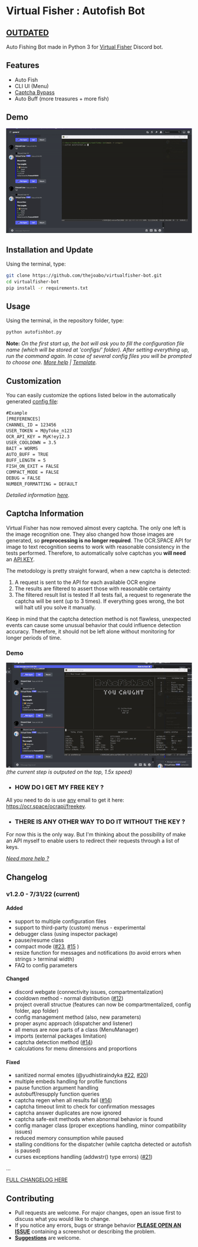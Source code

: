 # Virtual Fisher : Autofish Bot
## [OUTDATED](https://github.com/thejoabo/virtualfisher-bot/issues/29)

Auto Fishing Bot made in Python 3 for [Virtual Fisher](https://virtualfisher.com/) Discord bot.

## Features
- Auto Fish 
- CLI UI (Menu)
- [Captcha Bypass](#captcha-information)
- Auto Buff (more treasures + more fish)

## Demo
![demo](assets/images/demo.gif)


## Installation and Update
Using the terminal, type:
```bash
git clone https://github.com/thejoabo/virtualfisher-bot.git
cd virtualfisher-bot
pip install -r requirements.txt
```

## Usage
Using the terminal, in the repository folder, type:
```bash
python autofishbot.py
```
**Note:** *On the first start up, the bot will ask you to fill the configuration file name (which will be stored at 'configs/' folder). After setting everything up, run the command again. In case of several config files you will be prompted to choose one. [More help](assets/faq.md) | [Template](assets/template.config).*

## Customization

You can easily customize the options listed below in the automatically generated [config file](assets/template.config):

```config
#Example
[PREFERENCES]
CHANNEL_ID = 123456
USER_TOKEN = M@yToke_n123
OCR_API_KEY = MyK!ey12.3
USER_COOLDOWN = 3.5
BAIT = WORMS
AUTO_BUFF = TRUE
BUFF_LENGTH = 5
FISH_ON_EXIT = FALSE
COMPACT_MODE = FALSE
DEBUG = FALSE
NUMBER_FORMATTING = DEFAULT
```
*Detailed information [here](assets/faq.md).*


## Captcha Information
Virtual Fisher has now removed almost every captcha. The only one left is the image recognition one. They also changed how those images are generated, so **preprocessing is no longer required**. The OCR.SPACE API for image to text recognition seems to work with reasonable consistency in the tests performed. Therefore, to automatically solve captchas you **will need** an [API KEY](#how-do-i-get-my-free-key-).

The metodology is pretty straight forward, when a new captcha is detected:

1. A request is sent to the API for each available OCR engine
2. The results are filtered to assert those with reasonable certainty
3. The filtered result list is tested
If all tests fail, a request to regenerate the captcha will be sent (up to 3 times). If everything goes wrong, the bot will halt util you solve it manually.

Keep in mind that the captcha detection method  is not flawless, unexpected events can cause some unusual behavior that could influence detection accuracy. Therefore, it should not be left alone without monitoring for longer periods of time.
### Demo
![captcha-demo](assets/images/captcha-demo.gif)
*(the current step is outputed on the top, 1.5x speed)*


- ### HOW DO I GET MY **FREE** KEY ?
All you need to do is use [any](https://temp-mail.io/en) email to get it here: https://ocr.space/ocrapi/freekey.

- ### THERE IS ANY OTHER WAY TO DO IT **WITHOUT** THE KEY ?
For now this is the only way. But I'm thinking about the possibility of make an API myself to enable users to redirect their requests through a list of keys.

*[Need more help ?](assets/faq.md#how-do-i-get-my-ocrapikey-)*


## Changelog
###  v1.2.0 - 7/31/22 (current)
#### **Added**
- support to multiple configuration files
- support to third-party (custom) menus - experimental
- debugger class (using inspector package)
- pause/resume class
- compact mode ([#23](https://github.com/thejoabo/virtualfisher-bot/discussions/23), [#15](https://github.com/thejoabo/virtualfisher-bot/issues/15) )
- resize function for messages and notifications (to avoid errors when strings > terminal width)
- FAQ to config parameters
#### **Changed**
- discord webgate (connectivity issues, compartmentalization)
- cooldown method - normal distribution ([#12](https://github.com/thejoabo/virtualfisher-bot/discussions/12))
- project overall structue (features can now be compartmentalized, config folder, app folder)
- config management method (also, new parameters)
- proper async approach (dispatcher and listener)
- all menus are now parts of a class (MenuManager)
- imports (external packages limitation)
- captcha detection method ([#14](https://github.com/thejoabo/virtualfisher-bot/issues/14))
- calculations for menu dimensions and proportions
#### **Fixed**
- sanitized normal emotes (@yudhistiraindyka [#22](https://github.com/thejoabo/virtualfisher-bot/pull/22), [#20](https://github.com/thejoabo/virtualfisher-bot/issues/20))
- multiple embeds handling for profile functions
- pause function argument handling 
- autobuff/resupply function queries  
- captcha regen when all results fail ([#14](https://github.com/thejoabo/virtualfisher-bot/issues/14))
- captcha timeout limit to check for confirmation messages
- captcha answer duplicates are now ignored
- captcha safe-exit methods when abnormal behavior is found
- config manager class (proper exceptions handling, minor compatibility issues)
- reduced memory consumption while paused
- stalling conditions for the dispatcher (while captcha detected or autofish is paused)
- curses exceptions handling (addwstr() type errors) ([#21](https://github.com/thejoabo/virtualfisher-bot/issues/21))
  
...

[FULL CHANGELOG HERE](assets/changelog.md)


## Contributing
- Pull requests are welcome. For major changes, open an issue first to discuss what you would like to change.
- If you notice any errors, bugs or strange behavior **[PLEASE OPEN AN ISSUE](https://github.com/thejoabo/virtualfisher-bot/issues/new)** containing a screenshot or describing the problem.
- [**Suggestions**](https://github.com/thejoabo/virtualfisher-bot/discussions/new) are welcome.

